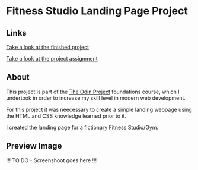 # Fitness Studio Landing Page Project

## Links
[Take a look at the finished project]()

[Take a look at the project assignment](https://www.theodinproject.com/lessons/foundations-landing-page)

## About
This project is part of the [The Odin Project](https://www.theodinproject.com) foundations course, which I undertook in order to increase my skill level in modern web development.

For this project it was neecessary to create a simple landing webpage using the HTML and CSS knowledge learned prior to it.

I created the landing page for a fictionary Fitness Studio/Gym.

## Preview Image
!!! TO DO - Screenshoot goes here !!!